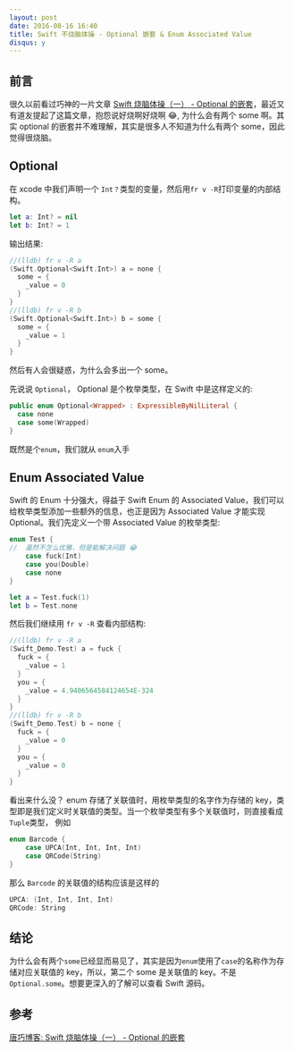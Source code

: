 ```yaml
---
layout: post
date: 2016-08-16 16:40
title: Swift 不烧脑体操 - Optional 嵌套 & Enum Associated Value
disqus: y
---
```


## 前言
很久以前看过巧神的一片文章 [Swift 烧脑体操（一） - Optional 的嵌套](http://blog.devtang.com/2016/02/27/swift-gym-1-nested-optional/)，最近又有道友提起了这篇文章，抱怨说好烧啊好烧啊 😂, 为什么会有两个 some 啊。其实 optional 的嵌套并不难理解，其实是很多人不知道为什么有两个 some，因此觉得很烧脑。

## Optional

在 xcode 中我们声明一个 `Int？`类型的变量，然后用`fr v -R`打印变量的内部结构。

```swift
let a: Int? = nil
let b: Int? = 1
```
输出结果:

```swift
//(lldb) fr v -R a
(Swift.Optional<Swift.Int>) a = none {
  some = {
    _value = 0
  }
}
//(lldb) fr v -R b
(Swift.Optional<Swift.Int>) b = some {
  some = {
    _value = 1
  }
}
```
然后有人会很疑惑，为什么会多出一个 some。

先说说 `Optional`， Optional 是个枚举类型，在 Swift 中是这样定义的:

```swift
public enum Optional<Wrapped> : ExpressibleByNilLiteral {
  case none
  case some(Wrapped)
}
```
既然是个`enum`，我们就从 `enum`入手

## Enum Associated Value

Swift 的 Enum 十分强大，得益于 Swift Enum 的 Associated Value，我们可以给枚举类型添加一些额外的信息，也正是因为 Associated Value 才能实现 Optional。我们先定义一个带 Associated Value 的枚举类型:

```swift
enum Test {
//  虽然不怎么优雅，但是能解决问题 😂
    case fuck(Int)
    case you(Double)
    case none
}

let a = Test.fuck(1)
let b = Test.none
```
然后我们继续用 `fr v -R` 查看内部结构:

```swift
//(lldb) fr v -R a
(Swift_Demo.Test) a = fuck {
  fuck = {
    _value = 1
  }
  you = {
    _value = 4.9406564584124654E-324
  }
}
//(lldb) fr v -R b
(Swift_Demo.Test) b = none {
  fuck = {
    _value = 0
  }
  you = {
    _value = 0
  }
}
```

看出来什么没？
enum 存储了关联值时，用枚举类型的名字作为存储的 key，类型即是我们定义时关联值的类型。当一个枚举类型有多个关联值时，则直接看成`Tuple`类型， 例如

```swift
enum Barcode {
    case UPCA(Int, Int, Int, Int)
    case QRCode(String)
}
```

那么 `Barcode` 的关联值的结构应该是这样的

```swift
UPCA: (Int, Int, Int, Int)
QRCode: String
```

## 结论
为什么会有两个`some`已经显而易见了，其实是因为`enum`使用了`case`的名称作为存储对应关联值的 key，所以，第二个 some 是关联值的 key。不是 `Optional.some`。想要更深入的了解可以查看 Swift 源码。

## 参考
[唐巧博客: Swift 烧脑体操（一） - Optional 的嵌套](http://blog.devtang.com/2016/02/27/swift-gym-1-nested-optional/)
